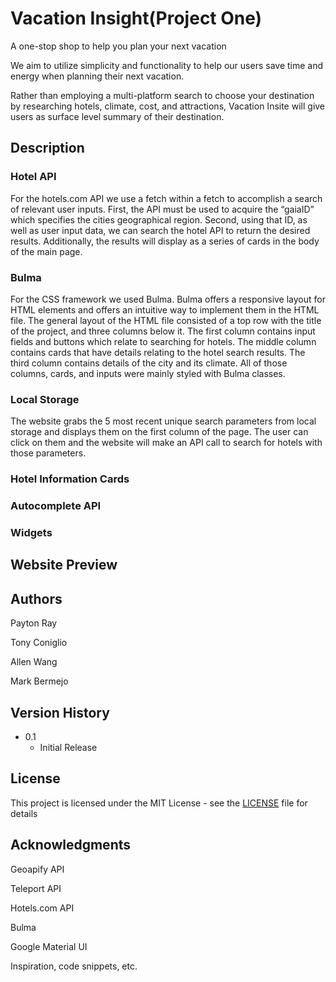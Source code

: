 # Vacation Insight(Project One)
A one-stop shop to help you plan your next vacation

We aim to utilize simplicity and functionality to help our users save time and energy when planning their next vacation. 

Rather than employing a multi-platform search to choose your destination by researching hotels, climate, cost, and attractions, Vacation Insite will give users as surface level summary of their destination.

## Description

### Hotel API

For the hotels.com API we use a fetch within a fetch to accomplish a search of relevant user inputs. First, the API must be used to acquire the “gaiaID” which specifies the cities geographical region. Second, using that ID, as well as user input data, we can search the hotel API to return the desired results. Additionally, the results will display as a series of cards in the body of the main page.

### Bulma

For the CSS framework we used Bulma. Bulma offers a responsive layout for HTML elements and offers an intuitive way to implement them in the HTML file. The general layout of the HTML file consisted of a top row with the title of the project, and three columns below it. The first column contains input fields and buttons which relate to searching for hotels. The middle column contains cards that have details relating to the hotel search results. The third column contains details of the city and its climate. All of those columns, cards, and inputs were mainly styled with Bulma classes.

### Local Storage

The website grabs the 5 most recent unique search parameters from local storage and displays them on the first column of the page. The user can click on them and the website will make an API call to search for hotels with those parameters.

### Hotel Information Cards


### Autocomplete API


### Widgets


## Website Preview



## Authors
Payton Ray




Tony Coniglio




Allen Wang




Mark Bermejo





## Version History
* 0.1
    * Initial Release

## License

This project is licensed under the MIT License - see the <a href="LICENSE">LICENSE</a> file for details

## Acknowledgments
Geoapify API




Teleport API




Hotels.com API




Bulma




Google Material UI

Inspiration, code snippets, etc.
